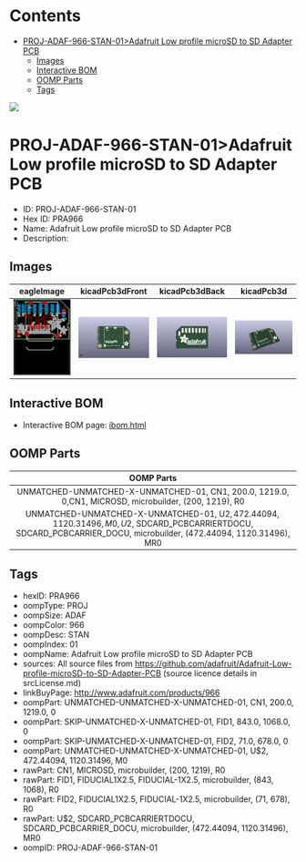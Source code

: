



Contents
========

* [PROJ-ADAF-966-STAN-01>Adafruit Low profile microSD to SD Adapter PCB](#proj-adaf-966-stan-01adafruit-low-profile-microsd-to-sd-adapter-pcb)
	* [Images](#images)
	* [Interactive BOM](#interactive-bom)
	* [OOMP Parts](#oomp-parts)
	* [Tags](#tags)
  
![][im]
# PROJ-ADAF-966-STAN-01>Adafruit Low profile microSD to SD Adapter PCB

- ID: PROJ-ADAF-966-STAN-01
- Hex ID: PRA966
- Name: Adafruit Low profile microSD to SD Adapter PCB
- Description: 

## Images
  
  

|eagleImage|kicadPcb3dFront|kicadPcb3dBack|kicadPcb3d|
| :---: | :---: | :---: | :---: |
|[![eagleImage](eagleImage_140.png)](eagleImage_600.png)|[![kicadPcb3dFront](kicadPcb3dFront_140.png)](kicadPcb3dFront_600.png)|[![kicadPcb3dBack](kicadPcb3dBack_140.png)](kicadPcb3dBack_600.png)|[![kicadPcb3d](kicadPcb3d_140.png)](kicadPcb3d_600.png)|

## Interactive BOM

- Interactive BOM page: [ibom.html](kicad/bom/ibom.html)

## OOMP Parts
  

|OOMP Parts|
| :---: |
|UNMATCHED-UNMATCHED-X-UNMATCHED-01, CN1, 200.0, 1219.0, 0,CN1, MICROSD, microbuilder, (200, 1219), R0|
|UNMATCHED-UNMATCHED-X-UNMATCHED-01, U$2, 472.44094, 1120.31496, M0,U$2, SDCARD_PCBCARRIERTDOCU, SDCARD_PCBCARRIER_DOCU, microbuilder, (472.44094, 1120.31496), MR0|

## Tags

- hexID: PRA966
- oompType: PROJ
- oompSize: ADAF
- oompColor: 966
- oompDesc: STAN
- oompIndex: 01
- oompName: Adafruit Low profile microSD to SD Adapter PCB
- sources: All source files from https://github.com/adafruit/Adafruit-Low-profile-microSD-to-SD-Adapter-PCB (source licence details in srcLicense.md)
- linkBuyPage: http://www.adafruit.com/products/966
- oompPart: UNMATCHED-UNMATCHED-X-UNMATCHED-01, CN1, 200.0, 1219.0, 0
- oompPart: SKIP-UNMATCHED-X-UNMATCHED-01, FID1, 843.0, 1068.0, 0
- oompPart: SKIP-UNMATCHED-X-UNMATCHED-01, FID2, 71.0, 678.0, 0
- oompPart: UNMATCHED-UNMATCHED-X-UNMATCHED-01, U$2, 472.44094, 1120.31496, M0
- rawPart: CN1, MICROSD, microbuilder, (200, 1219), R0
- rawPart: FID1, FIDUCIAL1X2.5, FIDUCIAL-1X2.5, microbuilder, (843, 1068), R0
- rawPart: FID2, FIDUCIAL1X2.5, FIDUCIAL-1X2.5, microbuilder, (71, 678), R0
- rawPart: U$2, SDCARD_PCBCARRIERTDOCU, SDCARD_PCBCARRIER_DOCU, microbuilder, (472.44094, 1120.31496), MR0
- oompID: PROJ-ADAF-966-STAN-01



[im]: kicadPcb3d_450.png
